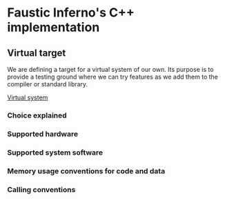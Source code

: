 # Faustic Inferno's C++ implementation

## Virtual target

We are defining a target for a virtual system of our own. Its purpose is to provide a testing ground where we can try features as we add them to the compiler or standard library.

[Virtual system](../virtual_system/README.md)

### Choice explained

### Supported hardware

### Supported system software

### Memory usage conventions for code and data

### Calling conventions

